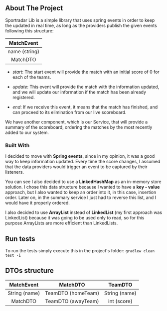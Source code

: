 ## About The Project

Sportradar Lib is a simple library that uses spring events in order to keep the updated in real 
time, as long as the providers publish the given events following this structure:

| MatchEvent    |
| :----:        |
| name (string) |
| MatchDTO      |

* _start_: The start event will provide the match with an initial score of 0 for each
of the teams.  

* _update_: This event will provide the match with the information updated, and we will
update our information if the match has been already registered.

* _end_: If we receive this event, it means that the match has finished, and can proceed to
its elimination from our live scoreboard.

We have another component, which is our Service, that will provide a summary of the scoreboard,
ordering the matches by the most recently added to our system. 

### Built With

I decided to move with **Spring events**, since in my opinion, it was a good way to keep information 
updated. Every time the score changes, I assumed that the data providers would trigger an 
event to be captured by their listeners.

You can see I also decided to use a **LinkedHashMap** as an in-memory store solution. I chose
this data structure because I wanted to have a __key - value__ approach, but I also wanted to 
keep an order into it, in this case, insertion order. Later on, in the summary service I just 
had to reverse this list, and I would have it properly ordered. 

I also decided to use **ArrayList** instead of **LinkedList** (my first approach was LinkedList) 
because it was going to be used only to read, so for this purpose ArrayLists are more efficient than
LinkedLists.

## Run tests

To run the tests simply execute this in the project's folder:
``gradlew clean test -i``

## DTOs structure

| MatchEvent    | MatchDTO           | TeamDTO      |
| :----:        | :----:             | :----:       |
| String (name) | TeamDTO (homeTeam) | String (name)|
| MatchDTO      | TeamDTO (awayTeam) | int (score)  |
